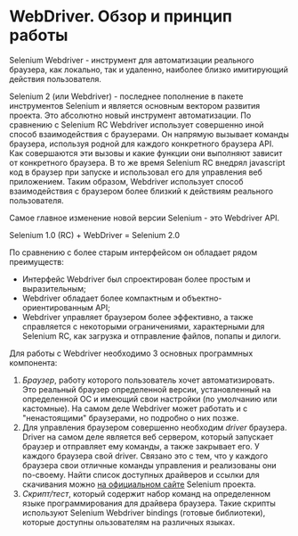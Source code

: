 # WebDriver. Обзор и принцип работы

Selenium Webdriver - инструмент для автоматизации реального браузера, как локально, так и удаленно, наиболее близко имитирующий действия пользователя.

Selenium 2 (или Webdriver) - последнее пополнение в пакете инструментов Selenium и является основным вектором развития проекта. Это абсолютно новый инструмент автоматизации. По сравнению с Selenium RC Webdriver использует совершенно иной способ взаимодействия с браузерами. Он напрямую вызывает команды браузера, используя родной для каждого конкретного браузера API. Как совершаются эти вызовы и какие функции они выполняют зависит от конкретного браузера. В то же время Selenium RC внедрял javascript код в браузер при запуске и использовал его для управления веб приложением. Таким образом, Webdriver использует способ взаимодействия с браузером более близкий к действиям реального пользователя.

Самое главное изменение новой версии Selenium - это Webdriver API.

Selenium 1.0 (RC) + WebDriver = Selenium 2.0

По сравнению с более старым интерфейсом он обладает рядом преимуществ:
* Интерфейс Webdriver был спроектирован более простым и выразительным;
* Webdriver обладает более компактным и объектно-ориентированным API;
* Webdriver управляет браузером более эффективно, а также справляется с некоторыми ограничениями, характерными для Selenium RC, как загрузка и отправление файлов, попапы и дилоги.

Для работы с Webdriver необходимо 3 основных программных компонента:
1. *Браузер*, работу которого пользователь хочет автоматизировать. Это реальный браузер определенной версии, установленный на определенной ОС и имеющий свои настройки (по умолчанию или кастомные). На самом деле Webdriver может работать и с "ненастоящими" браузерами, но подробно о них позже.
2. Для  управления браузером совершенно необходим *driver* браузера. Driver на самом деле является веб сервером, который запускает браузер и отправляет ему команды, а также закрывает его. У каждого браузера свой driver. Связано это с тем, что у каждого браузера свои отличные команды управления и реализованы они по-своему. Найти список доступных драйверов и ссылки для скачивания можно <a href="http://docs.seleniumhq.org/download/">на официальном сайте</a> Selenium проекта.
3. *Скрипт/тест*, который содержит набор команд на определенном языке программирования для драйвера браузера. Такие скрипты используют Selenium Webdriver bindings (готовые библиотеки), которые доступны  ользователям на различных языках.

